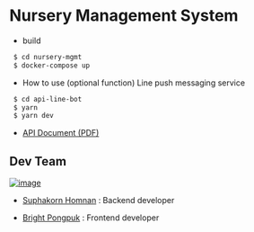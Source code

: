 # Nursery Management System

- build 

```sh
 $ cd nursery-mgmt
 $ docker-compose up 
```
- How to use (optional function) Line push messaging service
```sh
 $ cd api-line-bot
 $ yarn 
 $ yarn dev
```
- [API Document (PDF)](docs/nursery-api-docs.pdf)

## Dev Team
[![image](https://scontent-kut2-1.xx.fbcdn.net/v/t1.0-9/166556402_10105746855537237_6550198972183234320_o.jpg?_nc_cat=110&ccb=1-3&_nc_sid=730e14&_nc_eui2=AeGg7KnKigUR3Fz2PWeWc3XmyWVjlpy4LHvJZWOWnLgsewBUj8hPvVUGx1GDNgX8hAQv3261QWyoVXWh1irz6kQ7&_nc_ohc=XO70c5-KpscAX-lx2ah&_nc_ht=scontent-kut2-1.xx&oh=ddb25ff62ba5346f4ecba685e67eb114&oe=6088D278)]()
- [Suphakorn Homnan](https://github.com/SuphakornHomnan) : Backend developer


- [Bright Pongpuk](https://github.com/pongpuk) :
Frontend developer